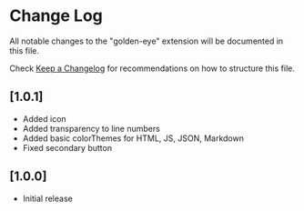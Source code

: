 # Change Log

All notable changes to the "golden-eye" extension will be documented in this file.

Check [Keep a Changelog](http://keepachangelog.com/) for recommendations on how to structure this file.

## [1.0.1]

- Added icon
- Added transparency to line numbers
- Added basic colorThemes for HTML, JS, JSON, Markdown
- Fixed secondary button

## [1.0.0]

- Initial release
